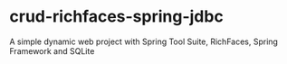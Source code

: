 # crud-richfaces-spring-jdbc
A simple dynamic web project with Spring Tool Suite, RichFaces, Spring Framework and SQLite
